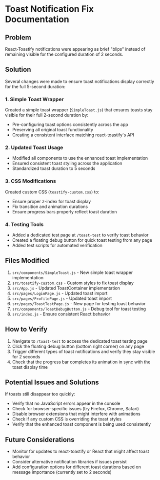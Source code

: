 # Toast Notification Fix Documentation

## Problem
React-Toastify notifications were appearing as brief "blips" instead of remaining visible for the configured duration of 2 seconds.

## Solution
Several changes were made to ensure toast notifications display correctly for the full 5-second duration:

### 1. Simple Toast Wrapper
Created a simple toast wrapper (`SimpleToast.js`) that ensures toasts stay visible for their full 2-second duration by:
- Pre-configuring toast options consistently across the app
- Preserving all original toast functionality
- Creating a consistent interface matching react-toastify's API

### 2. Updated Toast Usage
- Modified all components to use the enhanced toast implementation
- Ensured consistent toast styling across the application
- Standardized toast duration to 5 seconds

### 3. CSS Modifications
Created custom CSS (`toastify-custom.css`) to:
- Ensure proper z-index for toast display
- Fix transition and animation durations
- Ensure progress bars properly reflect toast duration

### 4. Testing Tools
- Added a dedicated test page at `/toast-test` to verify toast behavior
- Created a floating debug button for quick toast testing from any page
- Added test scripts for automated verification

## Files Modified
1. `src/components/SimpleToast.js` - New simple toast wrapper implementation
2. `src/toastify-custom.css` - Custom styles to fix toast display
3. `src/App.js` - Updated ToastContainer implementation
4. `src/pages/LoginPage.js` - Updated toast import
5. `src/pages/ProfilePage.js` - Updated toast import
6. `src/pages/ToastTestPage.js` - New page for testing toast behavior
7. `src/components/ToastDebugButton.js` - Debug tool for toast testing
8. `src/index.js` - Ensure consistent React behavior

## How to Verify
1. Navigate to `/toast-test` to access the dedicated toast testing page
2. Click the floating debug button (bottom right corner) on any page
3. Trigger different types of toast notifications and verify they stay visible for 2 seconds
4. Check that the progress bar completes its animation in sync with the toast display time

## Potential Issues and Solutions
If toasts still disappear too quickly:
- Verify that no JavaScript errors appear in the console
- Check for browser-specific issues (try Firefox, Chrome, Safari)
- Disable browser extensions that might interfere with animations
- Check if any custom CSS is overriding the toast styles
- Verify that the enhanced toast component is being used consistently

## Future Considerations
- Monitor for updates to react-toastify or React that might affect toast behavior
- Consider alternative notification libraries if issues persist
- Add configuration options for different toast durations based on message importance (currently set to 2 seconds)
